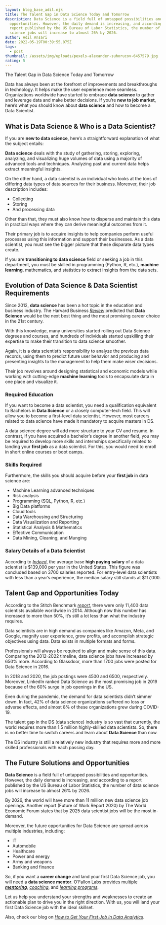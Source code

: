 ```yaml
---
layout: blog_base_adil.njk
title: The Talent Gap in Data Science Today and Tomorrow
description: Data Science is a field full of untapped possibilities and
  opportunities. However, the daily demand is increasing, and according to a
  report published by the US Bureau of Labor Statistics, the number of data
  science jobs will increase to almost 26% by 2026.
author: Adil Ansari
date: 2022-05-19T00:39:55.875Z
tags:
  - post
thumbnail: /assets/img/uploads/pexels-alexander-suhorucov-6457579.jpg
rating: 5
---
```

<img src="/assets/img/uploads/pexels-alexander-suhorucov-6457579.jpg" class="img-fluid" alt="" >The Talent Gap in Data Science Today and Tomorrow

Data has always been at the forefront of improvements and breakthroughs in technology. It helps make the user experience more seamless. Organizations worldwide have started to embrace **data science** to gather and leverage data and make better decisions. If you’re **new to job market**, here’s what you should know about **data science** and how to become a Data Scientist.

## [](<>)What is Data Science & Who is a Data Scientist?

If you are **new to data science**, here’s a straightforward explanation of what the subject entails:



**Data science** deals with the study of gathering, storing, exploring, analyzing, and visualizing huge volumes of data using a majority of advanced tools and techniques. Analyzing past and current data helps extract meaningful insights.



On the other hand, a data scientist is an individual who looks at the tons of differing data types of data sources for their business. Moreover, their job description includes:

* Collecting
* Storing
* And processing data

Other than that, they must also know how to disperse and maintain this data in practical ways where they can derive meaningful outcomes from it.



Their primary job is to acquire insights to help companies perform useful processes using this information and support their businesses. As a data scientist, you must see the bigger picture that these disparate data types create.



If you are **transitioning to data science** field or seeking a job in this department, you must be skilled in programming (Python, R, etc.), **machine learning**, mathematics, and statistics to extract insights from the data sets.

## [](<>)Evolution of Data Science & Data Scientist Requirements

Since 2012, **data science** has been a hot topic in the education and business industry. The Harvard Business *[Review](https://hbr.org/2019/01/data-science-and-the-art-of-persuasion)* predicted that **Data Science** would be the next best thing and the most promising career choice in the 21st century.



With this knowledge, many universities started rolling out Data Science degrees and courses, and hundreds of individuals started upskilling their expertise to make their transition to data science smoother.



Again, it is a data scientist’s responsibility to analyze the previous data records, using them to predict future user behavior and producing and presenting insights to the management to help them make wiser decisions.



Their job revolves around designing statistical and economic models while working with cutting-edge **machine learning** tools to encapsulate data in one place and visualize it.

### [](<>)Required Education

If you want to become a data scientist, you need a qualification equivalent to Bachelors in **Data Science** or a closely computer-tech field. This will allow you to become a first-level data scientist. However, most careers related to data science have made it mandatory to acquire masters in DS.



A data science degree will add more structure to your CV and resume. In contrast, if you have acquired a bachelor’s degree in another field, you may be required to develop more skills and internships specifically related to landing your **first job** as a data scientist. For this, you would need to enroll in short online courses or boot camps.

### [](<>)Skills Required

Furthermore, the skills you should acquire before your **first job** in data science are:

* Machine Learning advanced techniques
* Risk analysis
* Programming (SQL, Python, R, etc.)
* Big Data platforms
* Cloud tools
* Data Warehousing and Structuring
* Data Visualization and Reporting
* Statistical Analysis & Mathematics
* Effective Communication
* Data Mining, Cleaning, and Munging

### [](<>)Salary Details of a Data Scientist

According to *[Indeed](https://www.indeed.com/career/data-scientist/salaries)*, the average base **high paying** **salary** of a data scientist is $139,000 per year in the United States. This figure was concluded based on 3700 salaries reported. For entry-level data scientists with less than a year’s experience, the median salary still stands at $117,000.

## [](<>)Talent Gap and Opportunities Today

According to the Stitch Benchmark *[report](https://www.stitchdata.com/resources/the-state-of-data-science/)*, there were only 11,400 data scientists available worldwide in 2014. Although now this number has increased to more than 50%, it’s still a lot less than what the industry requires.



Data scientists are in high demand as companies like Amazon, Meta, and Google, magnify user experience, grow profits, and accomplish strategic objectives using data. Data exists in multiple formats and forms.



Professionals will always be required to align and make sense of this data. Comparing the 2012-2022 timeline, data science jobs have increased by 650% more. According to Glassdoor, more than 1700 jobs were posted for Data Science in 2016.



In 2018 and 2020, the job postings were 4500 and 6500, respectively. Moreover, LinkedIn ranked Data Science as the most promising job in 2019 because of the 60% surge in job openings in the US.



Even during the pandemic, the demand for data scientists didn’t simmer down. In fact, 42% of data science organizations suffered no loss or adverse effects, and almost 8% of these organizations grew during COVID-19.



The talent gap in the DS (data science) industry is so vast that currently, the world requires more than 1.5 million highly-skilled data scientists. So, there is no better time to switch careers and learn about **Data Science** than now.



The DS industry is still a relatively new industry that requires more and more skilled professionals with each passing day.

## [](<>)The Future Solutions and Opportunities

**Data Science** is a field full of untapped possibilities and opportunities. However, the daily demand is increasing, and according to a report published by the US Bureau of Labor Statistics, the number of data science jobs will increase to almost 26% by 2026.



By 2026, the world will have more than 11 million new data science job openings. Another report (Future of Work Report 2020) by The World Economic Forum states that by 2025 data scientist jobs will be the most in-demand.



Moreover, the future opportunities for Data Science are spread across multiple industries, including:

* IT
* Automobile
* Healthcare
* Power and energy
* Army and weapons
* Banking and finance



So, if you want a **career change** and land your first Data Science job, you will need a **data science mentor**. O’Fallon Labs provides multiple ***[mentoring](https://saeedmirshekari.com/services/)***, *[coaching](https://saeedmirshekari.com/coaching-plan/)*, and *[learning programs](https://saeedmirshekari.com/ecourse-bdsf/)*.



Let us help you understand your strengths and weaknesses to create an actionable plan to drive you in the right direction. With us, you will land your first Data Science job with the ideal skillset.



Also, check our blog on *[How to Get Your First Job in Data Analytics](https://saeedmirshekari.com/blog/2022-04-17-5-things-you-need-to-get-your-first-job-in-data-science-analytics/)*.